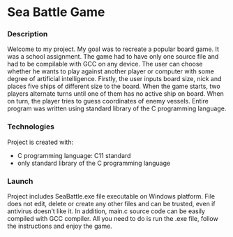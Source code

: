 # Sea Battle Game

### Description

Welcome to my project. My goal was to recreate a popular board game. It was a school assignment. The game had to have only one source file and had to be compilable with GCC on any device. The user can choose whether he wants to play against another player or computer with some degree of artificial intelligence. Firstly, the user inputs board size, nick and places five ships of different size to the board. When the game starts, two players alternate turns until one of them has no active ship on board. When on turn, the player tries to guess coordinates of enemy vessels. Entire program was written using standard library of the C programming language.

### Technologies

Project is created with:
* C programming language: C11 standard
* only standard library of the C programming language

### Launch

Project includes SeaBattle.exe file executable on Windows platform. File does not edit, delete or create any other files and can be trusted, even if antivirus doesn’t like it. In addition, main.c source code can be easily compiled with GCC compiler. All you need to do is run the .exe file, follow the instructions and enjoy the game.
